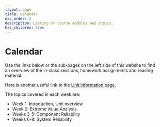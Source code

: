 ```yaml
---
layout: page
title: Calendar
nav_order: 2
description: Listing of course modules and topics.
has_children: true
---
```

# Calendar

Use the links below or the sub-pages on the left side of this website to find an overview of the in-class sessions, homework assignments and reading material.

Here is another useful link to the [Unit Information page](about.md).

The topics covered in each week are:

- Week 1: Introduction, Unit overview
- Week 2: Extreme Value Analysis
- Weeks 3-5: Component Reliability
- Weeks 6-8: System Reliability